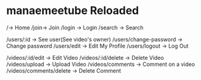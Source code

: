 # manaemeetube Reloaded

/-> Home
/join-> Join
/login -> Login
/search -> Search

/users/:id -> See user(See video's owner)
/users/change-password -> Change password
/users/edit -> Edit My Profile
/users/logout -> Log Out

/videos/:id/edit -> Edit Video
/videos/:id/delete -> Delete Video
/videos/upload -> Upload Video
/videos/comments -> Comment on a video
/videos/comments/delete -> Delete Comment
